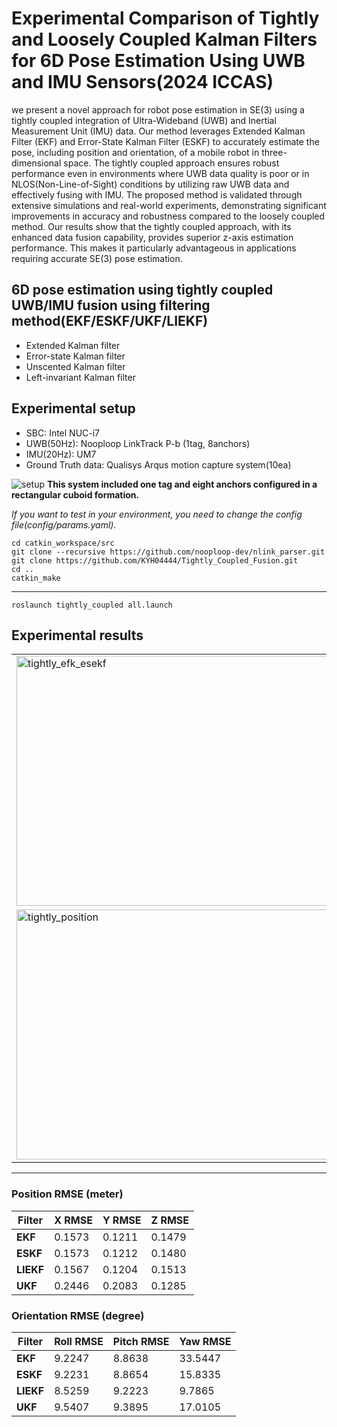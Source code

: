 # Experimental Comparison of Tightly and Loosely Coupled Kalman Filters for 6D Pose Estimation Using UWB and IMU Sensors(2024 ICCAS)

we present a novel approach for robot pose estimation in SE(3) using a tightly coupled integration
of Ultra-Wideband (UWB) and Inertial Measurement Unit (IMU) data. Our method leverages Extended Kalman
Filter (EKF) and Error-State Kalman Filter (ESKF) to accurately estimate the pose, including position and orientation,
of a mobile robot in three-dimensional space. The tightly coupled approach ensures robust performance even in environments
where UWB data quality is poor or in NLOS(Non-Line-of-Sight) conditions by utilizing raw UWB data and
effectively fusing with IMU. The proposed method is validated through extensive simulations and real-world experiments,
demonstrating significant improvements in accuracy and robustness compared to the loosely coupled method. Our results
show that the tightly coupled approach, with its enhanced data fusion capability, provides superior z-axis estimation
performance. This makes it particularly advantageous in applications requiring accurate SE(3) pose estimation.

##  6D pose estimation using tightly coupled UWB/IMU fusion using filtering method(EKF/ESKF/UKF/LIEKF)
 - Extended Kalman filter
 - Error-state Kalman filter
 - Unscented  Kalman filter
 - Left-invariant Kalman filter

Experimental setup
---
- SBC: Intel NUC-i7
- UWB(50Hz): Nooploop LinkTrack P-b (1tag, 8anchors)
- IMU(20Hz): UM7
- Ground Truth data: Qualisys Arqus motion capture system(10ea)


![setup](https://github.com/user-attachments/assets/8e8b76ed-4682-434a-b2a4-71f2e6146352)
**This system included one tag and eight anchors configured in a rectangular cuboid formation.**   
   
*If you want to test in your environment, you need to change the config file(config/params.yaml).*

    cd catkin_workspace/src    
    git clone --recursive https://github.com/nooploop-dev/nlink_parser.git 
    git clone https://github.com/KYH04444/Tightly_Coupled_Fusion.git
    cd ..   
    catkin_make
---

    roslaunch tightly_coupled all.launch
    


Experimental results
---
<table>
  <tr>
    <td><img src="https://github.com/user-attachments/assets/1370cd3e-14b3-49e6-a939-375e31f7ed91" alt="tightly_efk_esekf" width="500" height="400"/></td>
    <td><img src="https://github.com/user-attachments/assets/8ab2a293-5528-4227-8b20-aa25ec5e443a" alt="tightlycoupled_test2" width="500" height="400"/></td>
  </tr>
  <tr>
    <td><img src="https://github.com/user-attachments/assets/8f14ac81-7234-4588-b597-745330b57fa3" alt="tightly_position" width="500" height="400"/></td>
    <td><img src="https://github.com/user-attachments/assets/27a72a4b-c102-4329-934d-ee003716b5f7" alt="tightly_orien" width="500" height="400"/></td>
  </tr>
</table>

---
### Position RMSE (meter)

| Filter | X RMSE | Y RMSE | Z RMSE |
|--------|--------|--------|--------|
| **EKF**   | 0.1573 | 0.1211 | 0.1479 |
| **ESKF**  | 0.1573 | 0.1212 | 0.1480 |
| **LIEKF** | 0.1567 | 0.1204 | 0.1513 |
| **UKF**   | 0.2446 | 0.2083 | 0.1285 |

### Orientation RMSE (degree)

| Filter | Roll RMSE | Pitch RMSE | Yaw RMSE |
|--------|-----------|------------|----------|
| **EKF**   | 9.2247 | 8.8638 | 33.5447 |
| **ESKF**  | 9.2231 | 8.8654 | 15.8335 |
| **LIEKF** | 8.5259 | 9.2223 | 9.7865  |
| **UKF**   | 9.5407 | 9.3895 | 17.0105 | 


